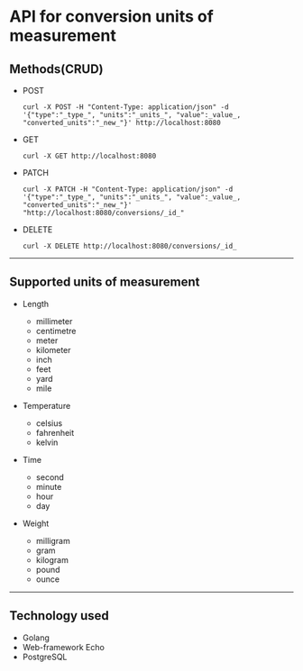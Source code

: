 # API for conversion  units of measurement

## Methods(CRUD)
- POST
  ```shell
  curl -X POST -H "Content-Type: application/json" -d '{"type":"_type_", "units":"_units_", "value":_value_, "converted_units":"_new_"}' http://localhost:8080 
  ```
  
- GET
  ```shell
  curl -X GET http://localhost:8080
  ```

- PATCH
  ```shell
  curl -X PATCH -H "Content-Type: application/json" -d '{"type":"_type_", "units":"_units_", "value":_value_, "converted_units":"_new_"}' "http://localhost:8080/conversions/_id_"
  ```

- DELETE
  ```shell
  curl -X DELETE http://localhost:8080/conversions/_id_
  ```
***

## Supported units of measurement
- Length
  - millimeter
  - centimetre
  - meter
  - kilometer
  - inch
  - feet
  - yard
  - mile
    
- Temperature
  - celsius
  - fahrenheit
  - kelvin
    
- Time
  - second
  - minute
  - hour
  - day
    
- Weight
  - milligram
  - gram
  - kilogram
  - pound
  - ounce

***

## Technology used
- Golang
- Web-framework Echo 
- PostgreSQL

    
